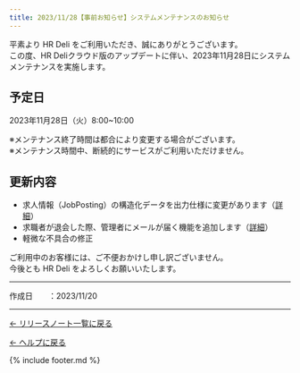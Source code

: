```yaml
---
title: 2023/11/28【事前お知らせ】システムメンテナンスのお知らせ
---
```


平素より HR Deli をご利用いただき、誠にありがとうございます。<br>
この度、HR Deliクラウド版のアップデートに伴い、2023年11月28日にシステムメンテナンスを実施します。

## 予定日
2023年11月28日（火）8:00~10:00

※メンテナンス終了時間は都合により変更する場合がございます。<br>
※メンテナンス時間中、断続的にサービスがご利用いただけません。<br>

## 更新内容
* 求人情報（JobPosting）の構造化データを出力仕様に変更があります（[詳細](https://e2info.github.io/hrdeli-docs/release-notes/20231128_01)）
* 求職者が退会した際、管理者にメールが届く機能を追加します（[詳細](https://e2info.github.io/hrdeli-docs/release-notes/20231128_02)）
* 軽微な不具合の修正


ご利用中のお客様には、ご不便おかけし申し訳ございません。<br>
今後とも HR Deli をよろしくお願いいたします。

-------------

<p>作成日　　：2023/11/20</p>

-------------

[← リリースノート一覧に戻る](https://e2info.github.io/hrdeli-docs/release-notes/archive)<br>

[← ヘルプに戻る](https://e2info.github.io/hrdeli-docs/)<br>

{% include footer.md %}